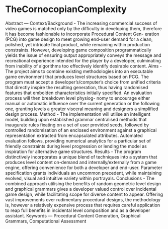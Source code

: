 # TheCornocopianComplexity

Abstract —
Context/Background - The increasing commercial success of video games is matched only by the
difficulty in developing them, therefore it has become fashionable to incorporate Procedural Content Gen- eration (PCG) into game design to meet growing end-user demand for a clean, polished, yet intricate final product, while remaining within production constraints. However, developing game composition programmatically yields the issue of ensuring output appropriately conveys the message and recreational experience intended for the player by a developer, culminating from inability of algorithms too effectively identify desirable content.
Aims - The project aims to combine existing methodologies into an executable game environment that produces level structures based on PCG. The program must accept a developer’s/computer’s choice from unified criteria that directly inspire the resulting generation, thus having randomised features that embolden characteristics initially specified. An evaluation process will then breakdown level physiog- nomy to encourage either manual or automatic influence over the current generation or the following one, granting levels a greater visceral meaning and designers a simplified design process.
Method - The implementation will utilise an intelligent model, building upon established grammar centralised methods that inaugurate rules fixating on a set of user provided seeds, followed by controlled randomisation of an enclosed environment against a graphical representation extracted from encapsulated attributes. Automated evaluation follows, providing numerical analytics for a particular set of friendly constraints during level progression or lending the model as inspiration for alternative game structures.
Results - The program distinctively incorporates a unique blend of techniques into a system that produces level content on-demand and internally/externally from a game engine, offering convenience for both a developer and end-user. Parameter specification grants individuals an uncommon precedent, while maintaining evolved, visual and intuitive variety within portrayals.
Conclusions - The combined approach utilising the benefits of random geometric level design and graphical grammars gives a developer valued control over incidental game design, while facilitating scope for diverse content to appear. Offering vast improvements over rudimentary procedural designs, the methodology is, however a relatively expensive process that requires careful application to reap full benefits in incidental level composition and as a developer assistant.
Keywords — Procedural Content Generation, Graphical Grammars, Computational Assessment
